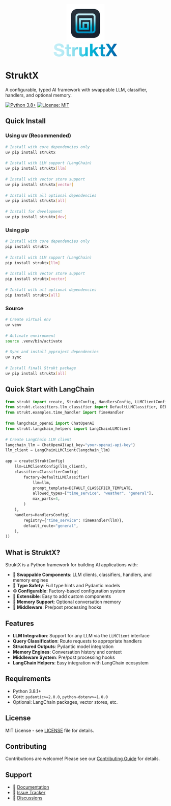 <div align="center">
  <img src="https://github.com/aymanHS-code/struktx-docs/blob/main/docs/logo/logo.png" alt="StruktX Logo" width="120" height="120">
  <br>
  <img src="https://github.com/aymanHS-code/struktx-docs/blob/main/public/nobg-both.png" alt="StruktX" width="200">
</div>

# StruktX

A configurable, typed AI framework with swappable LLM, classifier, handlers, and optional memory.

[![Python 3.8+](https://img.shields.io/badge/python-3.8+-blue.svg)](https://www.python.org/downloads/)
[![License: MIT](https://img.shields.io/badge/License-MIT-yellow.svg)](https://opensource.org/licenses/MIT)

## Quick Install

### Using uv (Recommended)
```bash
# Install with core dependencies only
uv pip install struktx

# Install with LLM support (LangChain)
uv pip install struktx[llm]

# Install with vector store support
uv pip install struktx[vector]

# Install with all optional dependencies
uv pip install struktx[all]

# Install for development
uv pip install struktx[dev]
```

### Using pip
```bash
# Install with core dependencies only
pip install struktx

# Install with LLM support (LangChain)
pip install struktx[llm]

# Install with vector store support
pip install struktx[vector]

# Install with all optional dependencies
pip install struktx[all]
```

### Source
```bash
# Create virtual env
uv venv

# Activate environment
source .venv/bin/activate

# Sync and install pyproject dependencies
uv sync

# Install finall Strukt package
uv pip install struktx[all]
```

## Quick Start with LangChain
```python
from strukt import create, StruktConfig, HandlersConfig, LLMClientConfig, ClassifierConfig
from strukt.classifiers.llm_classifier import DefaultLLMClassifier, DEFAULT_CLASSIFIER_TEMPLATE
from strukt.examples.time_handler import TimeHandler

from langchain_openai import ChatOpenAI
from strukt.langchain_helpers import LangChainLLMClient

# Create LangChain LLM client
langchain_llm = ChatOpenAI(api_key="your-openai-api-key")
llm_client = LangChainLLMClient(langchain_llm)

app = create(StruktConfig(
    llm=LLMClientConfig(llm_client),
    classifier=ClassifierConfig(
        factory=DefaultLLMClassifier(
            llm=llm,
            prompt_template=DEFAULT_CLASSIFIER_TEMPLATE,
            allowed_types=["time_service", "weather", "general"],
            max_parts=4,
        )
    ),
    handlers=HandlersConfig(
        registry={"time_service": TimeHandler(llm)},
        default_route="general",
    ),
))
```

## What is StruktX?

StruktX is a Python framework for building AI applications with:

- **🔄 Swappable Components**: LLM clients, classifiers, handlers, and memory engines
- **📝 Type Safety**: Full type hints and Pydantic models
- **⚙️ Configurable**: Factory-based configuration system
- **🔌 Extensible**: Easy to add custom components
- **🧠 Memory Support**: Optional conversation memory
- **🔧 Middleware**: Pre/post processing hooks

## Features

- **LLM Integration**: Support for any LLM via the `LLMClient` interface
- **Query Classification**: Route requests to appropriate handlers
- **Structured Outputs**: Pydantic model integration
- **Memory Engines**: Conversation history and context
- **Middleware System**: Pre/post processing hooks
- **LangChain Helpers**: Easy integration with LangChain ecosystem

## Requirements

- Python 3.8.1+
- Core: `pydantic>=2.0.0`, `python-dotenv>=1.0.0`
- Optional: LangChain packages, vector stores, etc.

## License

MIT License - see [LICENSE](LICENSE) file for details.

## Contributing

Contributions are welcome! Please see our [Contributing Guide](CONTRIBUTING.md) for details.

## Support

- 📖 [Documentation](https://struktx.mintlify.app/)
- 🐛 [Issue Tracker](https://github.com/aymanhs-code/StruktX/issues)
- 💬 [Discussions](https://github.com/aymanhs-code/StruktX/discussions)
